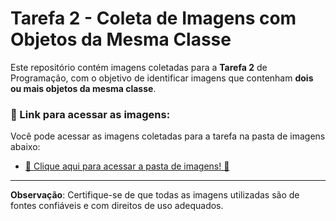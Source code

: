 # Tarefa 2 - Coleta de Imagens com Objetos da Mesma Classe

Este repositório contém imagens coletadas para a **Tarefa 2** de Programação, com o objetivo de identificar imagens que contenham **dois ou mais objetos da mesma classe**.

### 📂 Link para acessar as imagens:
Você pode acessar as imagens coletadas para a tarefa na pasta de imagens abaixo:

- [🌟 Clique aqui para acessar a pasta de imagens! 🌟](Assets/IMAGENS%20LP1%20CLASSES/)

---

**Observação**: Certifique-se de que todas as imagens utilizadas são de fontes confiáveis e com direitos de uso adequados.
